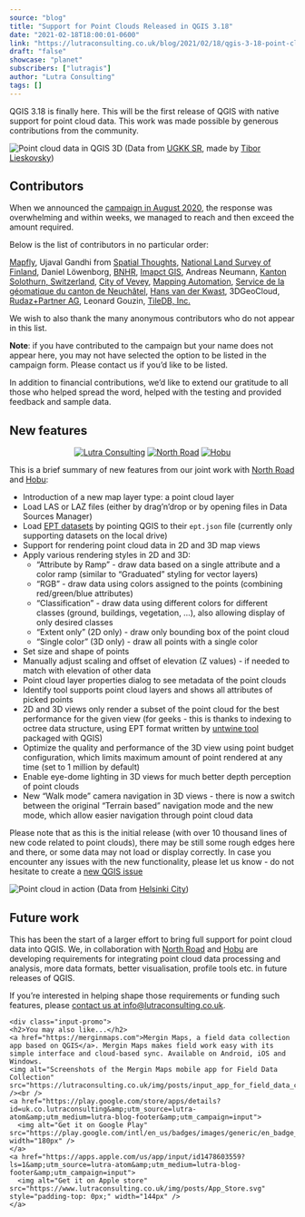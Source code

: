 ```yaml
---
source: "blog"
title: "Support for Point Clouds Released in QGIS 3.18"
date: "2021-02-18T18:00:01-0600"
link: "https://lutraconsulting.co.uk/blog/2021/02/18/qgis-3-18-point-cloud/"
draft: "false"
showcase: "planet"
subscribers: ["lutragis"]
author: "Lutra Consulting"
tags: []
---
```


<p>QGIS 3.18 is finally here. This will be the first release of QGIS with native support for point cloud data. This work was made possible by generous contributions from the community.</p>

<p><img alt="Point cloud data in QGIS 3D" src="https://www.lutraconsulting.co.uk/img/posts/pc_qgis_3d.jpg" />
(Data from <a href="https://www.geoportal.sk/en/zbgis/als-dtm.html">UGKK SR</a>, made by <a href="https://www.researchgate.net/profile/Tibor_Lieskovsky/research">Tibor Lieskovsky</a>)</p>

<h2 id="contributors">Contributors</h2>

<p>When we announced the <a href="https://www.lutraconsulting.co.uk/crowdfunding/pointcloud-qgis/">campaign in August 2020</a>, the response was overwhelming and within weeks, we managed to reach and then exceed the amount required.</p>

<p>Below is the list of contributors in no particular order:</p>

<p><a href="http://mapfly.fr/">Mapfly</a>, Ujaval Gandhi from <a href="https://spatialthoughts.com/">Spatial Thoughts</a>, <a href="https://www.maanmittauslaitos.fi">National Land Survey of Finland</a>, Daniel Löwenborg, <a href="https://bnhr.xyz/">BNHR</a>, <a href="http://impactgis.com/">Imapct GIS</a>, Andreas Neumann, <a href="https://standortsolothurn.so.ch">Kanton Solothurn, Switzerland</a>, <a href="https://www.vevey.ch/">City of Vevey</a>, <a href="http://www.mappingautomation.com/">Mapping Automation</a>, <a href="https://www.ne.ch/Pages/accueil.aspx">Service de la géomatique du canton de Neuchâtel</a>, <a href="https://linktr.ee/hansakwast">Hans van der Kwast</a>, 3DGeoCloud,
<a href="https://www.rudaz.ch/index.php/en/">Rudaz+Partner AG</a>, Leonard Gouzin, <a href="https://tiledb.com/">TileDB, Inc.</a></p>

<p>We wish to also thank the many anonymous contributors who do not appear in this list.</p>

<p><strong>Note</strong>: if you have contributed to the campaign but your name does not appear here, you may not have selected the option to be listed in the campaign form. Please contact us if you’d like to be listed.</p>

<p>In addition to financial contributions, we’d like to extend our gratitude to all those who helped spread the word, helped with the testing and provided feedback and sample data.</p>

<h2 id="new-features">New features</h2>
<p style="text-align: center;">
<a href="https://www.lutraconsulting.co.uk/"><img alt="Lutra Consulting" class="left" src="https://www.lutraconsulting.co.uk/img/lutra-logo.png" /></a>
<a href="https://north-road.com/"><img alt="North Road" src="https://www.lutraconsulting.co.uk/img/nr_header_logo.png" /></a>
<a href="https://hobu.co/"><img alt="Hobu" src="https://www.lutraconsulting.co.uk/img/hobulogo.png" /></a>
</p>

<p>This is a brief summary of new features from our joint work with <a href="https://north-road.com/">North Road</a> and <a href="https://hobu.co/">Hobu</a>:</p>
<ul>
  <li>Introduction of a new map layer type: a point cloud layer</li>
  <li>Load LAS or LAZ files (either by drag’n’drop or by opening files in Data Sources Manager)</li>
  <li>Load <a href="https://entwine.io/entwine-point-tile.html">EPT datasets</a> by pointing QGIS to their <code class="highlighter-rouge">ept.json</code> file (currently only supporting datasets on the local drive)</li>
  <li>Support for rendering point cloud data in 2D and 3D map views</li>
  <li>Apply various rendering styles in 2D and 3D:
    <ul>
      <li>“Attribute by Ramp” - draw data based on a single attribute and a color ramp (similar to “Graduated” styling for vector layers)</li>
      <li>“RGB” - draw data using colors assigned to the points (combining red/green/blue attributes)</li>
      <li>“Classification” - draw data using different colors for different classes (ground, buildings, vegetation, …), also allowing display of only desired classes</li>
      <li>“Extent only” (2D only) - draw only bounding box of the point cloud</li>
      <li>“Single color” (3D only) - draw all points with a single color</li>
    </ul>
  </li>
  <li>Set size and shape of points</li>
  <li>Manually adjust scaling and offset of elevation (Z values) - if needed to match with elevation of other data</li>
  <li>Point cloud layer properties dialog to see metadata of the point clouds</li>
  <li>Identify tool supports point cloud layers and shows all attributes of picked points</li>
  <li>2D and 3D views only render a subset of the point cloud for the best performance for the given view (for geeks - this is thanks to indexing to octree data structure, using EPT format written by <a href="https://github.com/hobu/untwine">untwine tool</a> packaged with QGIS)</li>
  <li>Optimize the quality and performance of the 3D view using point budget configuration, which limits maximum amount of point rendered at any time (set to 1 million by default)</li>
  <li>Enable eye-dome lighting in 3D views for much better depth perception of point clouds</li>
  <li>New “Walk mode” camera navigation in 3D views - there is now a switch between the original “Terrain based” navigation mode and the new mode, which allow easier navigation through point cloud data</li>
</ul>

<p>Please note that as this is the initial release (with over 10 thousand lines of new code related to point clouds), there may be still some rough edges here and there, or some data may not load or display correctly. In case you encounter any issues with the new functionality, please let us know - do not hesitate to create a <a href="https://github.com/qgis/QGIS/issues">new QGIS issue</a></p>

<p><img alt="Point cloud in action" src="https://www.lutraconsulting.co.uk/img/posts/point_cloud_in_qgis.png" />
(Data from <a href="https://kartta.hel.fi/link/9qyfgF">Helsinki City</a>)</p>

<h2 id="future-work">Future work</h2>

<p>This has been the start of a larger effort to bring full support for point cloud data into QGIS. We, in collaboration with <a href="https://north-road.com/">North Road</a> and <a href="https://hobu.co/">Hobu</a> are developing requirements for integrating point cloud data processing and analysis, more data formats, better visualisation, profile tools etc. in future releases of QGIS.</p>

<p>If you’re interested in helping shape those requirements or funding such features, please <a href="https://www.lutraconsulting.co.uk/blog/categories/qgis/info@lutraconsulting.co.uk">contact us at info@lutraconsulting.co.uk</a>.</p>

    <div class="input-promo">
    <h2>You may also like...</h2>
    <a href="https://merginmaps.com">Mergin Maps, a field data collection app based on QGIS</a>. Mergin Maps makes field work easy with its simple interface and cloud-based sync. Available on Android, iOS and Windows.
    <img alt="Screenshots of the Mergin Maps mobile app for Field Data Collection" src="https://lutraconsulting.co.uk/img/posts/input_app_for_field_data_collection.jpg" /><br />
    <a href="https://play.google.com/store/apps/details?id=uk.co.lutraconsulting&amp;utm_source=lutra-atom&amp;utm_medium=lutra-blog-footer&amp;utm_campaign=input">
      <img alt="Get it on Google Play" src="https://play.google.com/intl/en_us/badges/images/generic/en_badge_web_generic.png" width="180px" />
    </a>
    <a href="https://apps.apple.com/us/app/input/id1478603559?ls=1&amp;utm_source=lutra-atom&amp;utm_medium=lutra-blog-footer&amp;utm_campaign=input">
      <img alt="Get it on Apple store" src="https://www.lutraconsulting.co.uk/img/posts/App_Store.svg" style="padding-top: 0px;" width="144px" />
    </a>
  </div>
